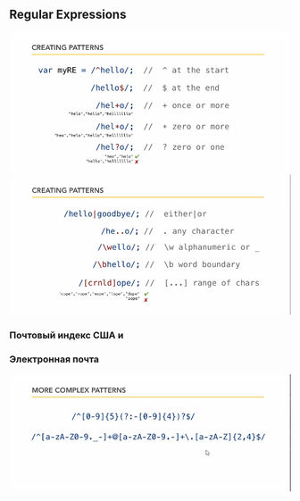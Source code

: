 ## Regular Expressions

<img src="./img/13-2.0.png" alt="drawing" width="600"/>
<br>

<img src="./img/13-2.1.png" alt="drawing" width="600"/>
<br>

### Почтовый индекс США и
### Электронная почта
<img src="./img/13-2.2.png" alt="drawing" width="600"/>
<br>
